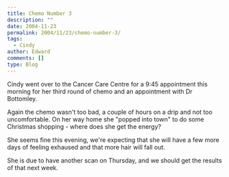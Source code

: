 ```yaml
---
title: Chemo Number 3
description: ""
date: 2004-11-23
permalink: 2004/11/23/chemo-number-3/
tags:
  - Cindy
author: Edward
comments: []
type: Blog
---
```


Cindy went over to the Cancer Care Centre for a 9:45 appointment this
morning for her third round of chemo and an appointment with Dr
Bottomley.

Again the chemo wasn\'t too bad, a couple of hours on a drip and not too
uncomfortable. On her way home she \"popped into town\" to do some
Christmas shopping - where does she get the energy?

She seems fine this evening, we\'re expecting that she will have a few
more days of feeling exhaused and that more hair will fall out.

She is due to have another scan on Thursday, and we should get the
results of that next week.

